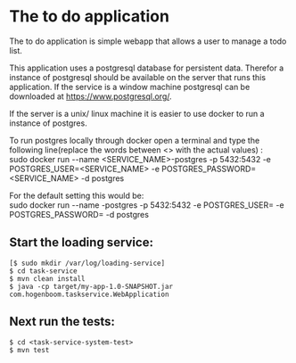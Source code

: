 # The to do application

The to do application is simple webapp that allows a user to manage a todo list.

This application uses a postgresql database for persistent data. Therefor a instance of postgresql 
should be available on the server that runs this application. If the service is a window machine
postgresql can be downloaded at https://www.postgresql.org/.

If the server is a unix/ linux machine it is easier to use docker to run a instance of postgres.

To run postgres locally through docker open a terminal and type the following line(replace the words between <> with the actual values) :  
sudo docker run --name <SERVICE_NAME>-postgres -p 5432:5432 -e POSTGRES_USER=<SERVICE_NAME> -e POSTGRES_PASSWORD=<SERVICE_NAME> -d postgres

For the default setting this would be:  
sudo docker run --name <taskservice>-postgres -p 5432:5432 -e POSTGRES_USER=<taskservice> -e POSTGRES_PASSWORD=<taskservice> -d postgres


## Start the loading service:

    [$ sudo mkdir /var/log/loading-service]
    $ cd task-service
    $ mvn clean install
    $ java -cp target/my-app-1.0-SNAPSHOT.jar com.hogenboom.taskservice.WebApplication

## Next run the tests:

    $ cd <task-service-system-test>
    $ mvn test
    